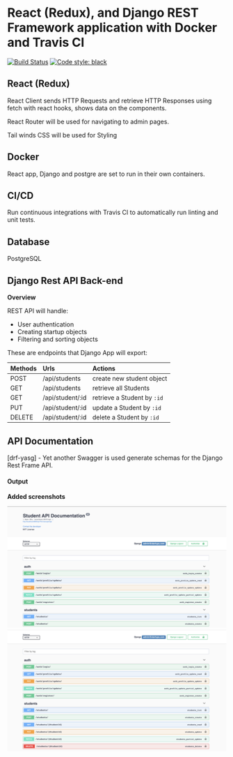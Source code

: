 # React (Redux), and Django REST Framework application with Docker and Travis CI

[![Build Status](https://travis-ci.org/benedictkioko/react-redux-drf-docker-travis.svg?branch=main)](https://travis-ci.org/benedictkioko/react-redux-drf-docker-travis)
[![Code style: black](https://img.shields.io/badge/code%20style-black-000000.svg)](https://github.com/psf/black)

## React (Redux)

React Client sends HTTP Requests and retrieve HTTP Responses using fetch with react hooks, shows data on the components.

React Router will be used for navigating to admin pages.

Tail winds CSS will be used for Styling

## Docker

React app, Django and postgre are set to run in their own containers.

## CI/CD

Run continuous integrations with Travis CI to automatically run linting and unit tests.

## Database

PostgreSQL

## Django Rest API Back-end

**Overview**

REST API will handle:

- User authentication
- Creating startup objects
- Filtering and sorting objects

These are endpoints that Django App will export:

| Methods | Urls             | Actions                     |
| :------ | :--------------- | :-------------------------- |
| POST    | /api/students    | create new student object   |
| GET     | /api/students    | retrieve all Students       |
| GET     | /api/student/:id | retrieve a Student by `:id` |
| PUT     | /api/student/:id | update a Student by `:id`   |
| DELETE  | /api/student/:id | delete a Student by `:id`   |

## API Documentation

[drf-yasg] - Yet another Swagger is used generate schemas for the Django Rest Frame API.

#### Output

**Added screenshots**

![swagger api header](images/swagger.png?raw=true "Header")
![swagger student api](images/swagger2.png?raw=true "Student API")
